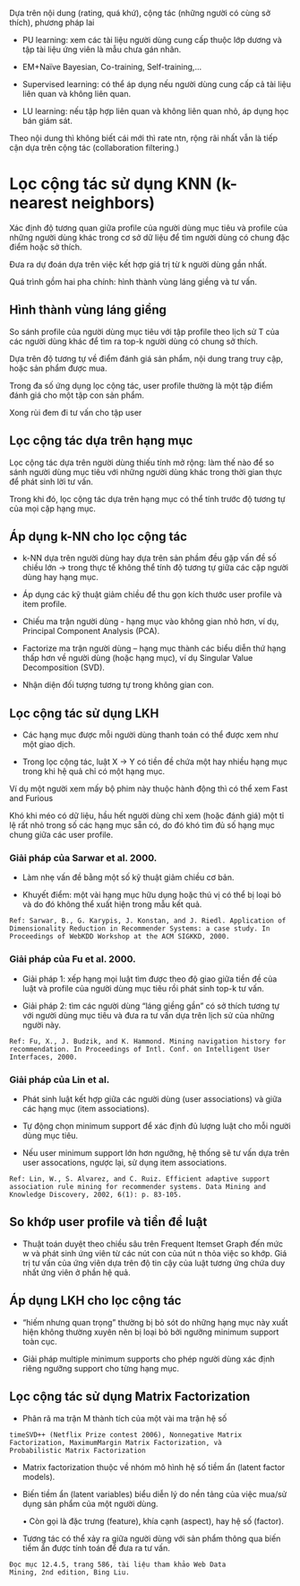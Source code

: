 Dựa trên nội dung (rating, quá khứ), cộng tác (những người có cùng sở thích), phương pháp lai

- PU learning: xem các tài liệu người dùng cung cấp thuộc
  lớp dương và tập tài liệu ứng viên là mẫu chưa gán nhãn.

- EM+Naïve Bayesian, Co-training, Self-training,...

- Supervised learning: có thể áp dụng nếu người dùng cung cấp cả tài liệu liên quan và không liên quan.

- LU learning: nếu tập hợp liên quan và không liên quan nhỏ, áp dụng học bán giám sát.

Theo nội dung thì không biết cái mới thì rate ntn, rộng rãi nhất vẫn là tiếp cận dựa trên cộng tác (collaboration filtering.)

# Lọc cộng tác sử dụng KNN (k-nearest neighbors)

Xác định độ tương quan giữa profile của người dùng mục
tiêu và profile của những người dùng khác trong cơ sở dữ
liệu để tìm người dùng có chung đặc điểm hoặc sở thích.

Đưa ra dự đoán dựa trên việc kết hợp giá trị từ k người
dùng gần nhất.

Quá trình gồm hai pha chính: hình thành
vùng láng giềng và tư vấn.

## Hình thành vùng láng giềng

So sánh profile của người dùng mục tiêu với tập profile theo
lịch sử T của các người dùng khác để tìm ra top-k người
dùng có chung sở thích.

Dựa trên độ tương tự về điểm đánh
giá sản phẩm, nội dung trang truy
cập, hoặc sản phẩm được mua.

Trong đa số ứng dụng lọc cộng tác, user profile thường là
một tập điểm đánh giá cho một tập con sản phẩm.

Xong rùi đem đi tư vấn cho tập user

## Lọc cộng tác dựa trên hạng mục

Lọc cộng tác dựa trên người dùng thiếu tính mở rộng: làm
thế nào để so sánh người dùng mục tiêu với những người
dùng khác trong thời gian thực để phát sinh lời tư vấn.

Trong khi đó, lọc cộng tác dựa trên hạng mục có thể tính
trước độ tương tự của mọi cặp hạng mục.

## Áp dụng k-NN cho lọc cộng tác

- k-NN dựa trên người dùng hay dựa trên sản phầm đều gặp
  vấn đề số chiều lớn → trong thực tế không thể tính độ tương
  tự giữa các cặp người dùng hay hạng mục.

- Áp dụng các kỹ thuật giảm chiều để thu gọn kích thước user
  profile và item profile.

- Chiếu ma trận người dùng - hạng mục vào không gian nhỏ hơn, ví
  dụ, Principal Component Analysis (PCA).

- Factorize ma trận người dùng – hạng mục thành các biểu diễn thứ
  hạng thấp hơn về người dùng (hoặc hạng mục), ví dụ Singular Value
  Decomposition (SVD).

- Nhận diện đối tượng tương tự trong không gian con.

## Lọc cộng tác sử dụng LKH

- Các hạng mục được mỗi người dùng thanh toán có thể
  được xem như một giao dịch.

- Trong lọc cộng tác, luật X → Y có tiền đề chứa một hay
  nhiều hạng mục trong khi hệ quả chỉ có một hạng mục.

Ví dụ một người xem mấy bộ phim này thuộc hành động thì có thể xem Fast and Furious

Khó khi méo có dữ liệu, hầu hết người dùng chỉ xem (hoặc đánh giá) một tỉ lệ rất
nhỏ trong số các hạng mục sẵn có, do đó khó tìm đủ số
hạng mục chung giữa các user profile.

### Giải pháp của Sarwar et al. 2000.

- Làm nhẹ vấn đề bằng một số kỹ thuật giảm chiều cơ bản.

- Khuyết điểm: một vài hạng mục hữu dụng hoặc thú vị có thể
  bị loại bỏ và do đó không thể xuất hiện trong mẫu kết quả.

```
Ref: Sarwar, B., G. Karypis, J. Konstan, and J. Riedl. Application of
Dimensionality Reduction in Recommender Systems: a case study. In
Proceedings of WebKDD Workshop at the ACM SIGKKD, 2000.
```

### Giải pháp của Fu et al. 2000.

- Giải pháp 1: xếp hạng mọi luật tìm được theo độ giao giữa
  tiền đề của luật và profile của người dùng mục tiêu rồi phát
  sinh top-k tư vấn.

- Giải pháp 2: tìm các người dùng “láng giềng gần” có sở
  thích tương tự với người dùng mục tiêu và đưa ra tư vấn
  dựa trên lịch sử của những người này.

```
Ref: Fu, X., J. Budzik, and K. Hammond. Mining navigation history for
recommendation. In Proceedings of Intl. Conf. on Intelligent User
Interfaces, 2000.
```

### Giải pháp của Lin et al.

- Phát sinh luật kết hợp giữa các người dùng (user
  associations) và giữa các hạng mục (item associations).

- Tự động chọn minimum support để xác định đủ lượng luật
  cho mỗi người dùng mục tiêu.

- Nếu user minimum support lớn hơn ngưỡng, hệ thống sẽ tư
  vấn dựa trên user assocations, ngược lại, sử dụng item
  associations.

```
Ref: Lin, W., S. Alvarez, and C. Ruiz. Efficient adaptive support
association rule mining for recommender systems. Data Mining and
Knowledge Discovery, 2002, 6(1): p. 83-105.
```

## So khớp user profile và tiền đề luật

- Thuật toán duyệt theo chiều sâu trên Frequent Itemset
  Graph đến mức w và phát sinh ứng viên từ các nút con
  của nút n thỏa việc so khớp. Giá trị tư vấn của ứng viên dựa trên độ tin cậy của luật tương ứng
  chứa duy nhất ứng viên ở phần hệ quả.

## Áp dụng LKH cho lọc cộng tác

- “hiếm nhưng
  quan trọng” thường bị bỏ sót do những hạng mục này xuất hiện không thường xuyên nên bị loại bỏ
  bởi ngưỡng minimum support toàn cục.

- Giải pháp multiple minimum supports cho phép người
  dùng xác định riêng ngưỡng support cho từng hạng mục.

## Lọc cộng tác sử dụng Matrix Factorization

- Phân rã ma trận M thành tích của một vài ma trận hệ số

```
timeSVD++ (Netflix Prize contest 2006), Nonnegative Matrix
Factorization, MaximumMargin Matrix Factorization, và
Probabilistic Matrix Factorization
```

- Matrix factorization thuộc về nhóm mô hình hệ số tiềm ẩn
  (latent factor models).

- Biến tiềm ẩn (latent variables) biểu diễn lý do nền tảng của
  việc mua/sử dụng sản phẩm của một người dùng.

  • Còn gọi là đặc trưng (feature), khía cạnh (aspect), hay hệ số (factor).

- Tương tác có thể xảy ra giữa người dùng với sản phẩm
  thông qua biến tiềm ẩn được tính toán để đưa ra tư vấn.

```
Đọc mục 12.4.5, trang 586, tài liệu tham khảo Web Data
Mining, 2nd edition, Bing Liu.
```
